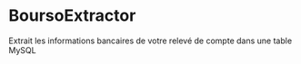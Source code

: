 # BoursoExtractor
Extrait les informations bancaires de votre relevé de compte dans une table MySQL
